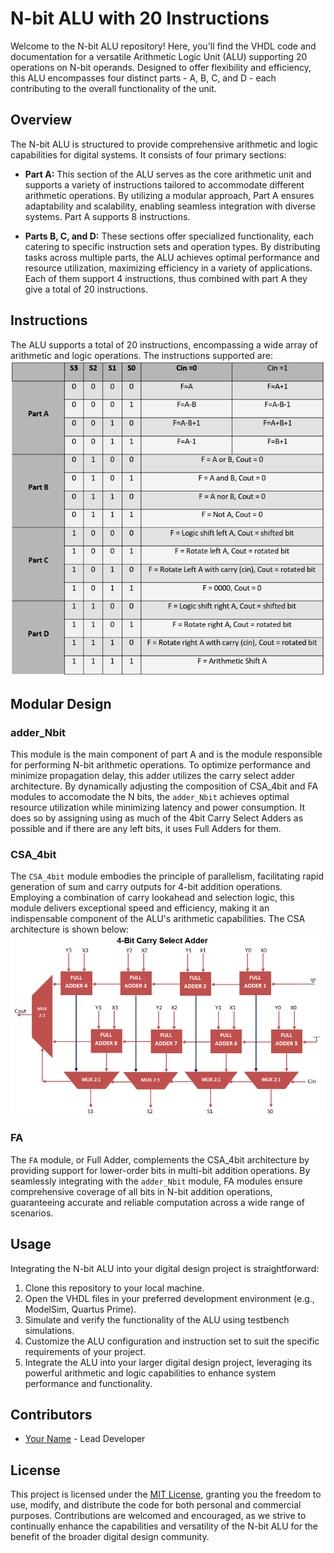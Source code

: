 # N-bit ALU with 20 Instructions

Welcome to the N-bit ALU repository! Here, you'll find the VHDL code and documentation for a versatile Arithmetic Logic Unit (ALU) supporting 20 operations on N-bit operands. Designed to offer flexibility and efficiency, this ALU encompasses four distinct parts - A, B, C, and D - each contributing to the overall functionality of the unit.

## Overview

The N-bit ALU is structured to provide comprehensive arithmetic and logic capabilities for digital systems. It consists of four primary sections:

- **Part A:** This section of the ALU serves as the core arithmetic unit and supports a variety of instructions tailored to accommodate different arithmetic operations. By utilizing a modular approach, Part A ensures adaptability and scalability, enabling seamless integration with diverse systems. Part A supports 8 instructions.

- **Parts B, C, and D:** These sections offer specialized functionality, each catering to specific instruction sets and operation types. By distributing tasks across multiple parts, the ALU achieves optimal performance and resource utilization, maximizing efficiency in a variety of applications. Each of them support 4 instructions, thus combined with part A they give a total of 20 instructions.

## Instructions

The ALU supports a total of 20 instructions, encompassing a wide array of arithmetic and logic operations. The instructions supported are:
![ALU Instructiosn](https://github.com/alhusseingamal/N-bit-ALU/blob/main/screenshots/ALU_instructions.PNG)

## Modular Design

### adder_Nbit

This module is the main component of part A and is the module responsible for performing N-bit arithmetic operations. To optimize performance and minimize propagation delay, this adder utilizes the carry select adder architecture. By dynamically adjusting the composition of CSA_4bit and FA modules to accomodate the N bits, the `adder_Nbit` achieves optimal resource utilization while minimizing latency and power consumption. It does so by assigning using as much of the 4bit Carry Select Adders as possible and if there are any left bits, it uses Full Adders for them.

### CSA_4bit

The `CSA_4bit` module embodies the principle of parallelism, facilitating rapid generation of sum and carry outputs for 4-bit addition operations. Employing a combination of carry lookahead and selection logic, this module delivers exceptional speed and efficiency, making it an indispensable component of the ALU's arithmetic capabilities. The CSA architecture is shown below:
![ALU Instructiosn](https://github.com/alhusseingamal/N-bit-ALU/blob/main/screenshots/Carry_Select_Adder_Architecture.PNG)

### FA

The `FA` module, or Full Adder, complements the CSA_4bit architecture by providing support for lower-order bits in multi-bit addition operations. By seamlessly integrating with the `adder_Nbit` module, FA modules ensure comprehensive coverage of all bits in N-bit addition operations, guaranteeing accurate and reliable computation across a wide range of scenarios.

## Usage

Integrating the N-bit ALU into your digital design project is straightforward:

1. Clone this repository to your local machine.
2. Open the VHDL files in your preferred development environment (e.g., ModelSim, Quartus Prime).
3. Simulate and verify the functionality of the ALU using testbench simulations.
4. Customize the ALU configuration and instruction set to suit the specific requirements of your project.
5. Integrate the ALU into your larger digital design project, leveraging its powerful arithmetic and logic capabilities to enhance system performance and functionality.

## Contributors

- [Your Name](https://github.com/yourusername) - Lead Developer

## License

This project is licensed under the [MIT License](LICENSE), granting you the freedom to use, modify, and distribute the code for both personal and commercial purposes. Contributions are welcomed and encouraged, as we strive to continually enhance the capabilities and versatility of the N-bit ALU for the benefit of the broader digital design community.
